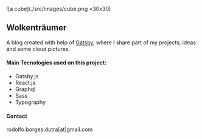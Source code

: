 ![a cube](./src/images/cube.png =30x30)

## Wolkenträumer

A blog created with help of [Gatsby](gatsbyjs.org), where I share part of my projects, ideas and some cloud pictures.

#### Main Tecnologies used on this project:

- Gatsby.js
- React.js
- Graphql
- Sass
- Typography

#### Contact

rodolfo.borges.dutra[at]gmail.com
